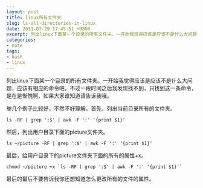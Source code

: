 ```yaml
---
layout: post
title: linux所有文件夹
slug: ls-all-directories-in-linux
date: 2011-07-29 17:45:51 +0800
excerpt: 列出linux下面某一个目录的所有文件夹。一开始我觉得应该是应该不是什么大问题，应该有相应的命令吧，不过一段时间之后我发现找不到，只找到这一条命令，是在是惭愧啊，如果大家谁知道请告诉我哦。
categories:
- note
tags:
- bash
- linux
---
```


列出linux下面某一个目录的所有文件夹。一开始我觉得应该是应该不是什么大问题，应该有相应的命令吧，不过一段时间之后我发现找不到，只找到这一条命令，是在是惭愧啊，如果大家谁知道请告诉我哦。

举几个例子比较好，不然不好理解，首先，列出当前目录所有的文件夹。

	ls -RF | grep ':$' | awk -F ':' '{print $1}'

然后，列出用户目录下面的picture文件夹。

	ls ~/picture -RF | grep ':$' | awk -F ':' '{print $1}'

最后，给用户目录下的picture文件夹下面的所有的属性+x。

	chmod ~/picture +x `ls -RF | grep ':$' | awk -F ':' '{print $1}'`

最后的最后不要告诉我你还想知道怎么更改所有的文件的属性。
